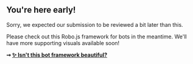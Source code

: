 ## You're here early!

Sorry, we expected our submission to be reviewed a bit later than this.

Please check out this Robo.js framework for bots in the meantime. We'll have more supporting visuals available soon!

**➞ [✨ Isn't this bot framework beautiful?](/docs/getting-started)**
